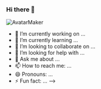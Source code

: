 ### Hi there 👋


![AvatarMaker](https://user-images.githubusercontent.com/75212858/149626493-d89f5190-907d-425d-802e-9e9cb0fada02.png)


- 🔭 I’m currently working on ...
- 🌱 I’m currently learning ...
- 👯 I’m looking to collaborate on ...
- 🤔 I’m looking for help with ...
- 💬 Ask me about ...
- 📫 How to reach me: ...
- 😄 Pronouns: ...
- ⚡ Fun fact: ...
-->
